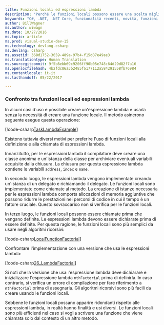 ```yaml
---
title: Funzioni locali ed espressioni lambda
description: "Perché le funzioni locali possono essere una scelta migliore rispetto alle espressioni lambda"
keywords: "C#, .NET, .NET Core, funzionalità recenti, novità, funzioni locali, espressioni lambda"
author: BillWagner
ms.author: wiwagn
ms.date: 10/27/2016
ms.topic: article
ms.prod: visual-studio-dev-15
ms.technology: devlang-csharp
ms.devlang: csharp
ms.assetid: 368d1752-3659-489a-97b4-f15d87e49ae3
ms.translationtype: Human Translation
ms.sourcegitcommit: 9f5b8ebb69c9206ff90b05e748c64d29d82f7a16
ms.openlocfilehash: 4b2fdc86a3b2485f6177112a584291558fb76984
ms.contentlocale: it-it
ms.lasthandoff: 05/22/2017

---
```


### <a name="local-functions-compared-to-lambda-expressions"></a>Confronto tra funzioni locali ed espressioni lambda

In alcuni casi d'uso è possibile creare un'espressione lambda e usarla senza la necessità di creare una funzione locale. Il metodo asincrono seguente esegue questa operazione:

[!code-csharp[TaskLambdaExample](../../samples/snippets/csharp/new-in-7/AsyncWork.cs#36_TaskLambdaExample "Metodo con restituzione di Task con espressione lambda")]

Esistono tuttavia diversi motivi per preferire l'uso di funzioni locali alla definizione e alla chiamata di espressioni lambda.

Innanzitutto, per le espressioni lambda il compilatore deve creare una classe anonima e un'istanza della classe per archiviare eventuali variabili acquisite dalla chiusura. La chiusura per questa espressione lambda contiene le variabili `address`, `index` e `name`. 

In secondo luogo, le espressioni lambda vengono implementate creando un'istanza di un delegato e richiamando il delegato. Le funzioni locali sono implementate come chiamate al metodo.
La creazione di istanze necessaria per le espressioni lambda comporta allocazioni di memoria aggiuntive che possono ridurre le prestazioni nei percorsi di codice in cui il tempo è un fattore cruciale.
Questo sovraccarico non si verifica per le funzioni locali.

In terzo luogo, le funzioni locali possono essere chiamate prima che vengano definite. Le espressioni lambda devono essere dichiarate prima di essere definite. Per questa ragione, le funzioni locali sono più semplici da usare negli algoritmi ricorsivi:

[!code-csharp[LocalFunctionFactorial](../../samples/snippets/csharp/new-in-7/MathUtilities.cs#37_LocalFunctionFactorial "Fattoriale ricorsivo che usa una funzione locale")]

Confrontare l'implementazione con una versione che usa le espressioni lambda:

[!code-csharp[26_LambdaFactorial](../../samples/snippets/csharp/new-in-7/MathUtilities.cs#38_LambdaFactorial "Fattoriale ricorsivo che usa le espressioni lambda")]

Si noti che la versione che usa l'espressione lambda deve dichiarare e inizializzare l'espressione lambda `nthFactorial` prima di definirla. In caso contrario, si verifica un errore di compilazione per fare riferimento a `nthFactorial` prima di assegnarla.
Gli algoritmi ricorsivi sono più facili da creare usando le funzioni locali. 

Sebbene le funzioni locali possano apparire ridondanti rispetto alle espressioni lambda, in realtà hanno finalità e usi diversi.
Le funzioni locali sono più efficienti nel caso si voglia scrivere una funzione che viene chiamata solo dal contesto di un altro metodo.


